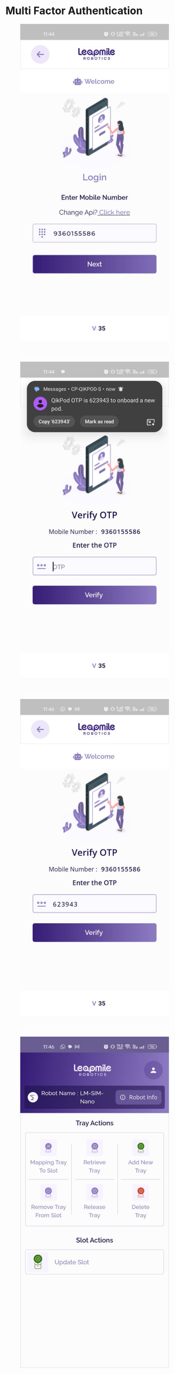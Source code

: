 # Multi Factor Authentication

<figure><img src="../../.gitbook/assets/WhatsApp Image 2025-05-29 at 5.27.48 PM.jpeg" alt="" width="405"><figcaption></figcaption></figure>

<figure><img src="../../.gitbook/assets/WhatsApp Image 2025-05-29 at 5.27.48 PM (1).jpeg" alt="" width="405"><figcaption></figcaption></figure>

<figure><img src="../../.gitbook/assets/WhatsApp Image 2025-05-29 at 5.27.49 PM.jpeg" alt="" width="405"><figcaption></figcaption></figure>

<figure><img src="../../.gitbook/assets/WhatsApp Image 2025-05-29 at 5.27.50 PM.jpeg" alt="" width="405"><figcaption></figcaption></figure>
